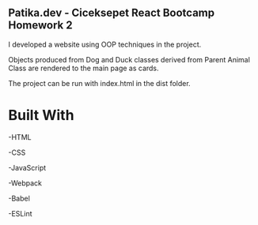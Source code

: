 ## Patika.dev - Ciceksepet React Bootcamp Homework 2

I developed a website using OOP techniques in the project.

Objects produced from Dog and Duck classes derived from Parent Animal Class are rendered to the main page as cards.

The project can be run with index.html in the dist folder.
# Built With

-HTML

-CSS

-JavaScript

-Webpack

-Babel

-ESLint
